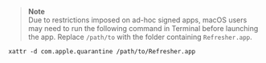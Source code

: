 > **Note**<br>
Due to restrictions imposed on ad-hoc signed apps, macOS users may need to run the following command in Terminal before launching the app. Replace `/path/to` with the folder containing `Refresher.app`.

```
xattr -d com.apple.quarantine /path/to/Refresher.app
```